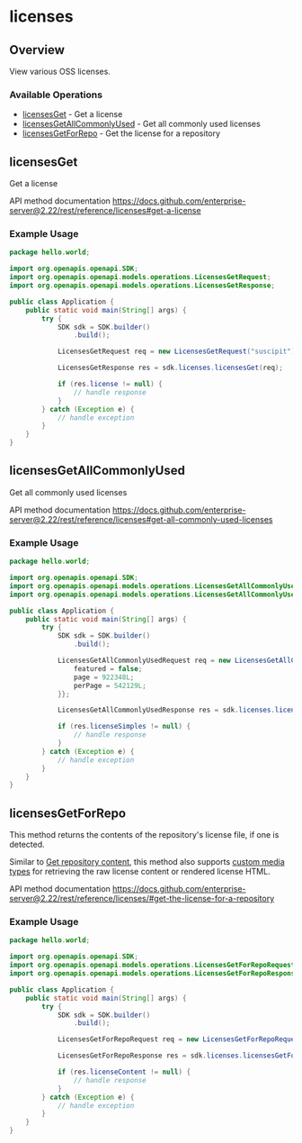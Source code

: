 # licenses

## Overview

View various OSS licenses.

### Available Operations

* [licensesGet](#licensesget) - Get a license
* [licensesGetAllCommonlyUsed](#licensesgetallcommonlyused) - Get all commonly used licenses
* [licensesGetForRepo](#licensesgetforrepo) - Get the license for a repository

## licensesGet

Get a license

API method documentation
<https://docs.github.com/enterprise-server@2.22/rest/reference/licenses#get-a-license>

### Example Usage

```java
package hello.world;

import org.openapis.openapi.SDK;
import org.openapis.openapi.models.operations.LicensesGetRequest;
import org.openapis.openapi.models.operations.LicensesGetResponse;

public class Application {
    public static void main(String[] args) {
        try {
            SDK sdk = SDK.builder()
                .build();

            LicensesGetRequest req = new LicensesGetRequest("suscipit");            

            LicensesGetResponse res = sdk.licenses.licensesGet(req);

            if (res.license != null) {
                // handle response
            }
        } catch (Exception e) {
            // handle exception
        }
    }
}
```

## licensesGetAllCommonlyUsed

Get all commonly used licenses

API method documentation
<https://docs.github.com/enterprise-server@2.22/rest/reference/licenses#get-all-commonly-used-licenses>

### Example Usage

```java
package hello.world;

import org.openapis.openapi.SDK;
import org.openapis.openapi.models.operations.LicensesGetAllCommonlyUsedRequest;
import org.openapis.openapi.models.operations.LicensesGetAllCommonlyUsedResponse;

public class Application {
    public static void main(String[] args) {
        try {
            SDK sdk = SDK.builder()
                .build();

            LicensesGetAllCommonlyUsedRequest req = new LicensesGetAllCommonlyUsedRequest() {{
                featured = false;
                page = 922348L;
                perPage = 542129L;
            }};            

            LicensesGetAllCommonlyUsedResponse res = sdk.licenses.licensesGetAllCommonlyUsed(req);

            if (res.licenseSimples != null) {
                // handle response
            }
        } catch (Exception e) {
            // handle exception
        }
    }
}
```

## licensesGetForRepo

This method returns the contents of the repository's license file, if one is detected.

Similar to [Get repository content](https://docs.github.com/enterprise-server@2.22/rest/reference/repos#get-repository-content), this method also supports [custom media types](https://docs.github.com/enterprise-server@2.22/rest/overview/media-types) for retrieving the raw license content or rendered license HTML.

API method documentation
<https://docs.github.com/enterprise-server@2.22/rest/reference/licenses/#get-the-license-for-a-repository>

### Example Usage

```java
package hello.world;

import org.openapis.openapi.SDK;
import org.openapis.openapi.models.operations.LicensesGetForRepoRequest;
import org.openapis.openapi.models.operations.LicensesGetForRepoResponse;

public class Application {
    public static void main(String[] args) {
        try {
            SDK sdk = SDK.builder()
                .build();

            LicensesGetForRepoRequest req = new LicensesGetForRepoRequest("atque", "sunt");            

            LicensesGetForRepoResponse res = sdk.licenses.licensesGetForRepo(req);

            if (res.licenseContent != null) {
                // handle response
            }
        } catch (Exception e) {
            // handle exception
        }
    }
}
```
